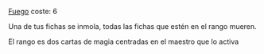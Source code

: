 [Fuego](/Elementos/Fuego)
coste: 6

Una de tus fichas se inmola, todas las fichas que estén en el rango mueren.

El rango es dos cartas de magia centradas en el maestro que lo activa
